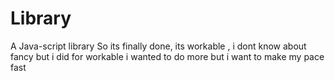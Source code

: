 # Library
A Java-script library
So its finally done, its workable , i dont know about fancy but i did for workable
i wanted to do more but i want to make my pace fast